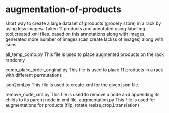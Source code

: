 # augmentation-of-products
short way to create a large dataset of products  (grocery store) in a rack by using less images.
Taken 11 products and annotated using labelImg tool,created xml files. based on this annotations along with images, generated more number of images (can create lackss of images) along with jsons.

all_temp_comb.py
This file is used to place augmented products on the rack randomly

comb_place_order_original.py
This file is used to place 11 products in a rack with different permutations

json2xml.py
This file is used to create xml for the given json file.

remove_node_xml.py
This file is used to remove a node and appending its childs to its parent node in xml file.
augmentation.py
This file is used for augmentations for products (flip, rotate,resize,crop,Ltranslation)
